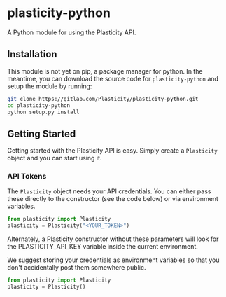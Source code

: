# plasticity-python
A Python module for using the Plasticity API.

## Installation
This module is not yet on pip, a package manager for python. In the meantime,
you can download the source code for `plasticity-python` and setup the module
by running:

```sh
git clone https://gitlab.com/Plasticity/plasticity-python.git
cd plasticity-python
python setup.py install
```

## Getting Started
Getting started with the Plasticity API is easy. Simply create a `Plasticity` 
object and you can start using it. 

### API Tokens
The `Plasticity` object needs your API credentials. You can either pass these 
directly to the constructor (see the code below) or via environment variables.

```python
from plasticity import Plasticity
plasticity = Plasticity("<YOUR_TOKEN>")
```

Alternately, a Plasticity constructor without these parameters will look for 
the PLASTICITY_API_KEY variable inside the current environment.

We suggest storing your credentials as environment variables so that you don't 
accidentally post them somewhere public.

```python
from plasticity import Plasticity
plasticity = Plasticity()
```